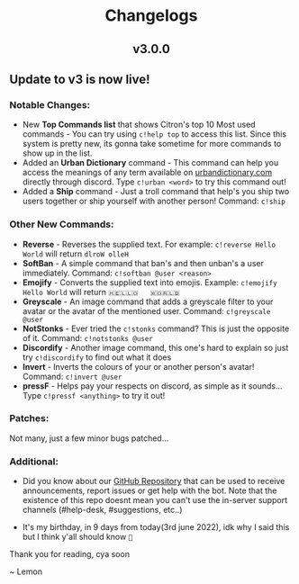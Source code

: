 <h1 align='center'>Changelogs</h1>
<h2 align='center'>v3.0.0</h2>

## Update to v3 is now live! 

### Notable Changes:

- New **Top Commands list** that shows Citron's top 10 Most used commands -  You can try using `c!help top` to access this list. Since this system is pretty new, its gonna take sometime for more commands to show up in the list. 
- Added an **Urban Dictionary** command - This command can help you access the meanings of any term available on [urbandictionary.com](https://urbandictionary.com) directly through discord. Type `c!urban <word>` to try this command out!
- Added a **Ship** command - Just a troll command that help's you ship two users together or ship yourself with another person! Command: `c!ship`

### Other New Commands:

- **Reverse** - Reverses the supplied text. For example: `c!reverse Hello World` will return `dlroW olleH`
- **SoftBan** - A simple command that ban's and then unban's a user immediately. Command: `c!softban @user <reason>`
- **Emojify** - Converts the supplied text into emojis. Example: `c!emojify Hello World` will return `🇭🇪🇱🇱🇴   🇼🇴🇷🇱🇩`
- **Greyscale** - An image command that adds a greyscale filter to your avatar or the avatar of the mentioned user. Command: `c!greyscale @user`
- **NotStonks** - Ever tried the `c!stonks` command? This is just the opposite of it. Command: `c!notstonks @user`
- **Discordify** - Another image command, this one's hard to explain so just try `c!discordify` to find out what it does
- **Invert** - Inverts the colours of your or another person's avatar! Command: `c!invert @user`
- **pressF** - Helps pay your respects on discord, as simple as it sounds... Type `c!pressf <anything>` to try it out!

### Patches: 

Not many, just a few minor bugs patched...

### Additional: 

- Did you know about our [GitHub Repository](https://github.com/LemonizDev/Citron-Updates) that can be used to receive announcements, report issues or get help with the bot. Note that the existence of this repo doesnt mean you can't use the in-server support channels (#help-desk, #suggestions, etc..) 

- It's my birthday, in 9 days from today(3rd june 2022), idk why I said this but I think y'all should know `🙂`

Thank you for reading, cya soon

~ Lemon
